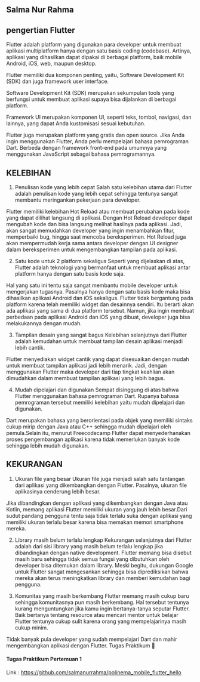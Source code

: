 ## Salma Nur Rahma ##

## pengertian Flutter 

 Flutter adalah platform yang digunakan para developer untuk membuat aplikasi multiplatform hanya dengan satu basis coding (codebase). Artinya, aplikasi yang dihasilkan dapat dipakai di berbagai platform, baik mobile Android, iOS, web, maupun desktop. 

Flutter memiliki dua komponen penting, yaitu, Software Development Kit (SDK) dan juga framework user interface. 

Software Development Kit (SDK) merupakan sekumpulan tools yang berfungsi untuk membuat aplikasi supaya bisa dijalankan di berbagai platform. 

Framework UI merupakan komponen UI, seperti teks, tombol, navigasi, dan lainnya, yang dapat Anda kustomisasi sesuai kebutuhan. 

Flutter juga merupakan platform yang gratis dan open source. Jika Anda ingin menggunakan Flutter, Anda perlu mempelajari bahasa pemrograman Dart. Berbeda dengan framework front-end pada umumnya yang menggunakan JavaScript sebagai bahasa pemrogramannya. 

## KELEBIHAN 

1. Penulisan kode yang lebih cepat
Salah satu kelebihan utama dari Flutter adalah penulisan kode yang lebih cepat sehingga tentunya sangat membantu meringankan pekerjaan para developer.

Flutter memiliki kelebihan Hot Reload atau membuat perubahan pada kode yang dapat dilihat langsung di aplikasi.
Dengan Hot Reload developer dapat mengubah kode dan bisa langsung melihat hasilnya pada aplikasi.
Jadi, akan sangat memudahkan developer yang ingin menambahkan fitur, memperbaiki bug, hingga saat mencoba bereksperimen.
Hot Reload juga akan mempermudah kerja sama antara developer dengan UI designer dalam bereksperimen untuk mengembangkan tampilan pada aplikasi.

2. Satu kode untuk 2 platform sekaligus
Seperti yang dijelaskan di atas, Flutter adalah teknologi yang bermanfaat untuk membuat aplikasi antar platform hanya dengan satu basis kode saja.

Hal yang satu ini tentu saja sangat membantu mobile developer untuk mengerjakan tugasnya.
Pasalnya hanya dengan satu basis kode maka bisa dihasilkan aplikasi Android dan iOS sekaligus.
Flutter tidak bergantung pada platform karena telah memiliki widget dan desainnya sendiri. Itu berarti akan ada aplikasi yang sama di dua platform tersebut.
Namun, jika ingin membuat perbedaan pada aplikasi Android dan iOS yang dibuat, developer juga bisa melakukannya dengan mudah.

3. Tampilan desain yang sangat bagus
Kelebihan selanjutnya dari Flutter adalah kemudahan untuk membuat tampilan desain aplikasi menjadi lebih cantik.

Flutter menyediakan widget cantik yang dapat disesuaikan dengan mudah untuk membuat tampilan aplikasi jadi lebih menarik.
Jadi, dengan menggunakan Flutter maka developer dari tiap tingkat keahlian akan dimudahkan dalam membuat tampilan aplikasi yang lebih bagus.

4. Mudah dipelajari dan digunakan
Sempat disinggung di atas bahwa Flutter menggunakan bahasa pemrograman Dart. Rupanya bahasa pemrograman tersebut memiliki kelebihan yaitu mudah dipelajari dan digunakan.

Dart merupakan bahasa yang berorientasi pada objek yang memiliki sintaks cukup mirip dengan Java atau C++ sehingga mudah dipelajari oleh pemula.Selain itu, menurut Freecodecamp Flutter dapat menyederhanakan proses pengembangan aplikasi karena tidak memerlukan banyak kode sehingga lebih mudah digunakan.

## KEKURANGAN 
1. Ukuran file yang besar
Ukuran file juga menjadi salah satu tantangan dari aplikasi yang dikembangkan dengan Flutter. Pasalnya, ukuran file aplikasinya cenderung lebih besar.

Jika dibandingkan dengan aplikasi yang dikembangkan dengan Java atau Kotlin, memang aplikasi Flutter memiliki ukuran yang jauh lebih besar.Dari sudut pandang pengguna tentu saja tidak terlalu suka dengan aplikasi yang memiliki ukuran terlalu besar karena bisa memakan memori smartphone mereka.

2. Library masih belum terlalu lengkap
Kekurangan selanjutnya dari Flutter adalah dari sisi library yang masih belum terlalu lengkap jika dibandingkan dengan native development.
Flutter memang bisa disebut masih baru sehingga tidak semua fungsi yang dibutuhkan oleh developer bisa ditemukan dalam library.
Meski begitu, dukungan Google untuk Flutter sangat mengesankan sehingga bisa diprediksikan bahwa mereka akan terus meningkatkan library dan memberi kemudahan bagi pengguna.

3. Komunitas yang masih berkembang
Flutter memang masih cukup baru sehingga komunitasnya pun masih berkembang. Hal tersebut tentunya kurang menguntungkan jika kamu ingin bertanya-tanya seputar Flutter.
Baik bertanya tentang resource atau mencari mentor untuk belajar Flutter tentunya cukup sulit karena orang yang mempelajarinya masih cukup minim.

Tidak banyak pula developer yang sudah mempelajari Dart dan mahir mengembangkan aplikasi dengan Flutter.
Tugas Praktikum :memo:

#### Tugas Praktikum Pertemuan 1

Link :  https://github.com/salmanurrahma/polinema_mobile_flutter_hello

